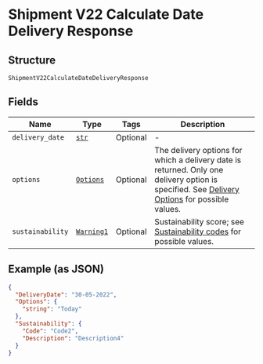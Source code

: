 
# Shipment V22 Calculate Date Delivery Response

## Structure

`ShipmentV22CalculateDateDeliveryResponse`

## Fields

| Name | Type | Tags | Description |
|  --- | --- | --- | --- |
| `delivery_date` | [`str`](../../doc/models/string-enum.md) | Optional | - |
| `options` | [`Options`](../../doc/models/options.md) | Optional | The delivery options for which a delivery date is returned. Only one delivery option is specified. See [Delivery Options](#tag/Reference-codes/Delivery-options) for possible values. |
| `sustainability` | [`Warning1`](../../doc/models/warning-1.md) | Optional | Sustainability score; see [Sustainability codes](#tag/Reference-codes/Sustainability-codes) for possible values. |

## Example (as JSON)

```json
{
  "DeliveryDate": "30-05-2022",
  "Options": {
    "string": "Today"
  },
  "Sustainability": {
    "Code": "Code2",
    "Description": "Description4"
  }
}
```

